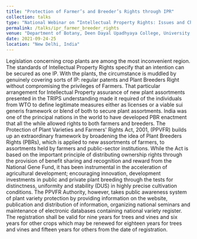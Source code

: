 ```yaml
---
title: "Protection of Farmer’s and Breeder’s Rights through IPR"
collection: talks
type: "National Webinar on “Intellectual Property Rights: Issues and Challenges”"
permalink: /talks/ipr_farmer_breeder_rights
venue: "Department of Botany, Deen Dayal Upadhyaya College, University of Delhi"
date: 2021-09-24-25
location: "New Delhi, India"
---
```


Legislation concerning crop plants are among the most inconvenient region. The standards of
Intellectual Property Rights specify that an intention can be secured as one IP. With the plants,
the circumstance is muddled by genuinely covering sorts of IP: regular patents and Plant
Breeders Right without compromising the privileges of Farmers. That particular arrangement for
Intellectual Property assurance of new plant assortments presented in the TRIPS understanding
made it required of the individuals from WTO to define legitimate measures either as licenses or
a viable sui generis framework or blend of both to secure plant assortments. India was one of the
principal nations in the world to have developed PBR enactment that all the while allowed rights
to both farmers and breeders. The Protection of Plant Varieties and Farmers&#39; Rights Act, 2001,
(PPVFR) builds up an extraordinary framework by broadening the idea of Plant Breeders Rights
(PBRs), which is applied to new assortments of farmers, to assortments held by farmers and
public-sector institutions. While the Act is based on the important principle of distributing
ownership rights through the provision of benefit sharing and recognition and reward from the
National Gene Fund, it has been instrumental in the acceleration of agricultural development;
encouraging innovation, development investments in public and private plant breeding through
the tests for distinctness, uniformity and stability (DUS) in highly precise cultivation conditions.
The PPVFR Authority, however, takes public awareness system of plant variety protection by
providing information on the website, publication and distribution of information, organizing
national seminars and maintenance of electronic databases containing national variety register.
The registration shall be valid for nine years for trees and vines and six years for other crops
which may be renewed for eighteen years for trees and vines and fifteen years for others from the
date of registration.
